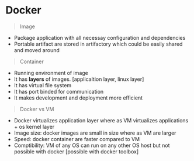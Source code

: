 # Docker

> Image
- Package application with all necessay configuration and dependencies
- Portable artifact are stored in artifactory which could be easily shared and moved around

> Container
- Running environment of image
- It has **layers** of images. [applicaltion layer, linux layer]
- It has virtual file system
- It has port binded for communication
- It makes development and deployment more efficient

> Docker vs VM
- Docker virtualizes application layer where as VM virtualizes applications + os kernel layer
- Image size: docker images are small in size where as VM are larger
- Speed: docker container are faster compared to VM
- Comptibility: VM of any OS can run on any other OS host but not possible with docker [possible with docker toolbox] 
